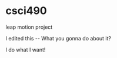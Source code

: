 csci490
=======

leap motion project

I edited this -- What you gonna do about it?

I do what I want!
